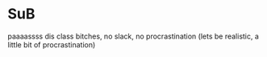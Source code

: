 # SuB
paaaassss dis class bitches, no slack, no procrastination (lets be realistic, a little bit of procrastination)
